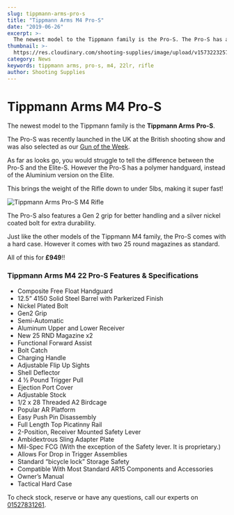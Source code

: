 ```yaml
---
slug: tippmann-arms-pro-s
title: "Tippmann Arms M4 Pro-S"
date: "2019-06-26"
excerpt: >-
  The newest model to the Tippmann family is the Pro-S. The Pro-S has a polymer handguard, instead of the Aluminium version on the Elite.
thumbnail: >-
  https://res.cloudinary.com/shooting-supplies/image/upload/v1573223257/guns/Tippmann-Arms-Pro-S-800x320.jpg
category: News
keywords: tippmann arms, pro-s, m4, 22lr, rifle
author: Shooting Supplies
---
```


# **Tippmann Arms M4 Pro-S**

The newest model to the Tippmann family is the **Tippmann Arms** **Pro-S**.

The Pro-S was recently launched in the UK at the British shooting show and was also selected as our [Gun of the Week](https://www.shootingsuppliesltd.co.uk/gun-of-the-week-tippmann-pro-s-19-07-19/).

As far as looks go, you would struggle to tell the difference between the Pro-S and the Elite-S. However the Pro-S has a polymer handguard, instead of the Aluminium version on the Elite.

This brings the weight of the Rifle down to under 5lbs, making it super fast!

![Tippmann Arms Pro-S M4 Rifle](https://res.cloudinary.com/shooting-supplies/image/upload/v1573223257/guns/Tippmann-Arms-Pro-S-800x320.jpg)

The Pro-S also features a Gen 2 grip for better handling and a silver nickel coated bolt for extra durability.

Just like the other models of the Tippmann M4 family, the Pro-S comes with a hard case. However it comes with two 25 round magazines as standard.

All of this for **£949**!!

### Tippmann Arms M4 22 Pro-S Features & Specifications

- Composite Free Float Handguard
- 12.5” 4150 Solid Steel Barrel with Parkerized Finish
- Nickel Plated Bolt
- Gen2 Grip
- Semi-Automatic
- Aluminum Upper and Lower Receiver
- New 25 RND Magazine x2
- Functional Forward Assist
- Bolt Catch
- Charging Handle
- Adjustable Flip Up Sights
- Shell Deflector
- 4 ½ Pound Trigger Pull
- Ejection Port Cover
- Adjustable Stock
- 1/2 x 28 Threaded A2 Birdcage
- Popular AR Platform
- Easy Push Pin Disassembly
- Full Length Top Picatinny Rail
- 2-Position, Receiver Mounted Safety Lever
- Ambidextrous Sling Adapter Plate
- Mil-Spec FCG (With the exception of the Safety lever. It is proprietary.)
- Allows For Drop in Trigger Assemblies
- Standard “bicycle lock” Storage Safety
- Compatible With Most Standard AR15 Components and Accessories
- Owner’s Manual
- Tactical Hard Case

<p></p>

To check stock, reserve or have any questions, call our experts on [01527831261](tel:01527831261).
